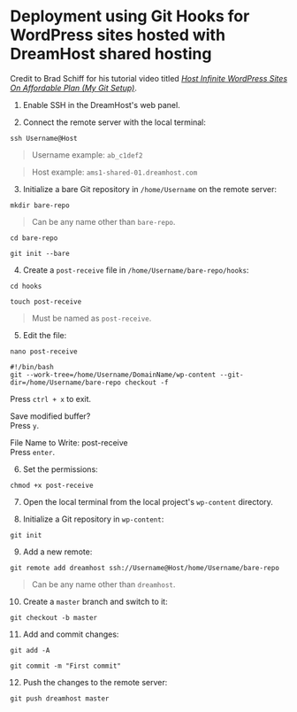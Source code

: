 # Deployment using Git Hooks for WordPress sites hosted with DreamHost shared hosting

Credit to Brad Schiff for his tutorial video titled [*Host Infinite WordPress Sites On Affordable Plan (My Git Setup)*](https://youtu.be/OGAMKCj0wy0?si=iRscv6a2j6HJ0w-D).

1. Enable SSH in the DreamHost's web panel.

2. Connect the remote server with the local terminal:

`ssh Username@Host`

> Username example: `ab_c1def2`

> Host example: `ams1-shared-01.dreamhost.com`

3. Initialize a bare Git repository in `/home/Username` on the remote server:

`mkdir bare-repo`

> Can be any name other than `bare-repo`.

`cd bare-repo`

`git init --bare`

4. Create a `post-receive` file in `/home/Username/bare-repo/hooks`:

`cd hooks`

`touch post-receive`

> Must be named as `post-receive`.

5. Edit the file:

`nano post-receive`

```
#!/bin/bash
git --work-tree=/home/Username/DomainName/wp-content --git-dir=/home/Username/bare-repo checkout -f
```

Press `ctrl + x` to exit.

Save modified buffer?\
Press `y`.

File Name to Write: post-receive\
Press `enter`.

6. Set the permissions:

`chmod +x post-receive`

7. Open the local terminal from the local project's `wp-content` directory.

8. Initialize a Git repository in `wp-content`:

`git init`

9. Add a new remote:

`git remote add dreamhost ssh://Username@Host/home/Username/bare-repo`

> Can be any name other than `dreamhost`.

10. Create a `master` branch and switch to it:

`git checkout -b master`

11. Add and commit changes:

`git add -A`

`git commit -m "First commit"`

12. Push the changes to the remote server:

`git push dreamhost master`
